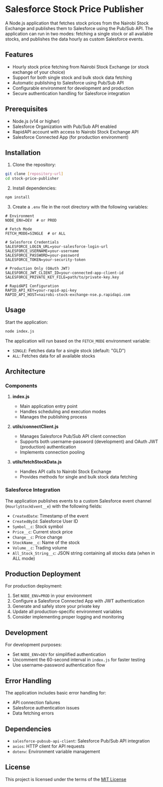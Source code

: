 # Salesforce Stock Price Publisher

A Node.js application that fetches stock prices from the Nairobi Stock Exchange and publishes them to Salesforce using the Pub/Sub API. The application can run in two modes: fetching a single stock or all available stocks, and publishes the data hourly as custom Salesforce events.

## Features

- Hourly stock price fetching from Nairobi Stock Exchange (or stock exchange of your choice)
- Support for both single stock and bulk stock data fetching
- Automatic publishing to Salesforce using Pub/Sub API
- Configurable environment for development and production
- Secure authentication handling for Salesforce integration

## Prerequisites

- Node.js (v14 or higher)
- Salesforce Organization with Pub/Sub API enabled
- RapidAPI account with access to Nairobi Stock Exchange API
- Salesforce Connected App (for production environment)

## Installation

1. Clone the repository:
```bash
git clone [repository-url]
cd stock-price-publisher
```

2. Install dependencies:
```bash
npm install
```

3. Create a `.env` file in the root directory with the following variables:

```env
# Environment
NODE_ENV=DEV  # or PROD

# Fetch Mode
FETCH_MODE=SINGLE  # or ALL

# Salesforce Credentials
SALESFORCE_LOGIN_URL=your-salesforce-login-url
SALESFORCE_USERNAME=your-username
SALESFORCE_PASSWORD=your-password
SALESFORCE_TOKEN=your-security-token

# Production Only (OAuth JWT)
SALESFORCE_JWT_CLIENT_ID=your-connected-app-client-id
SALESFORCE_PRIVATE_KEY_FILE=path/to/private-key.key

# RapidAPI Configuration
RAPID_API_KEY=your-rapid-api-key
RAPID_API_HOST=nairobi-stock-exchange-nse.p.rapidapi.com
```

## Usage

Start the application:

```bash
node index.js
```

The application will run based on the `FETCH_MODE` environment variable:
- `SINGLE`: Fetches data for a single stock (default: "GLD")
- `ALL`: Fetches data for all available stocks

## Architecture

### Components

1. **index.js**
   - Main application entry point
   - Handles scheduling and execution modes
   - Manages the publishing process

2. **utils/connectClient.js**
   - Manages Salesforce Pub/Sub API client connection
   - Supports both username-password (development) and OAuth JWT (production) authentication
   - Implements connection pooling

3. **utils/fetchStockData.js**
   - Handles API calls to Nairobi Stock Exchange
   - Provides methods for single and bulk stock data fetching

### Salesforce Integration

The application publishes events to a custom Salesforce event channel (`HourlyStockEvent__e`) with the following fields:
- `CreatedDate`: Timestamp of the event
- `CreatedById`: Salesforce User ID
- `Symbol__c`: Stock symbol
- `Price__c`: Current stock price
- `Change__c`: Price change
- `StockName__c`: Name of the stock
- `Volume__c`: Trading volume
- `All_Stock_String__c`: JSON string containing all stocks data (when in ALL mode)

## Production Deployment

For production deployment:

1. Set `NODE_ENV=PROD` in your environment
2. Configure a Salesforce Connected App with JWT authentication
3. Generate and safely store your private key
4. Update all production-specific environment variables
5. Consider implementing proper logging and monitoring

## Development

For development purposes:
- Set `NODE_ENV=DEV` for simplified authentication
- Uncomment the 60-second interval in `index.js` for faster testing
- Use username-password authentication flow

## Error Handling

The application includes basic error handling for:
- API connection failures
- Salesforce authentication issues
- Data fetching errors

## Dependencies

- `salesforce-pubsub-api-client`: Salesforce Pub/Sub API integration
- `axios`: HTTP client for API requests
- `dotenv`: Environment variable management

## License

This project is licensed under the terms of the [MIT License](./LICENSE)

